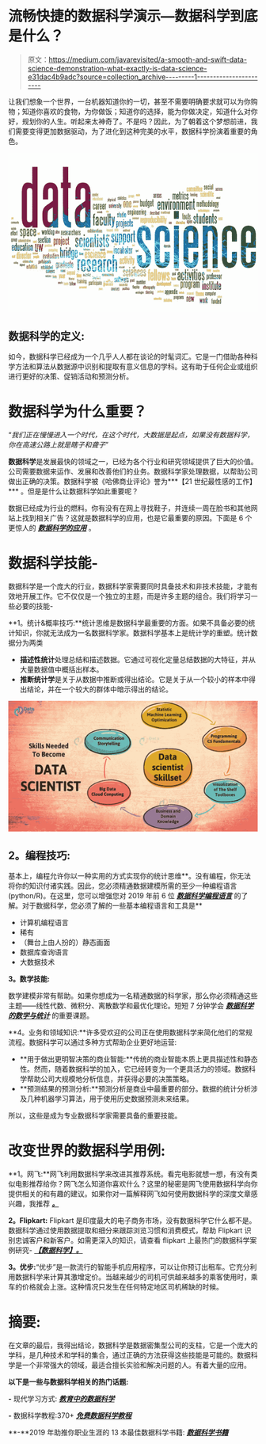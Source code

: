 # 流畅快捷的数据科学演示—数据科学到底是什么？

> 原文：<https://medium.com/javarevisited/a-smooth-and-swift-data-science-demonstration-what-exactly-is-data-science-e31dac4b9adc?source=collection_archive---------1----------------------->

让我们想象一个世界，一台机器知道你的一切，甚至不需要明确要求就可以为你购物；知道你喜欢的食物，为你做饭；知道你的选择，能为你做决定，知道什么对你好，规划你的人生。听起来太神奇了。不是吗？因此，为了朝着这个梦想前进，我们需要变得更加数据驱动，为了进化到这种完美的水平，数据科学扮演着重要的角色。

![](img/008c2860cdc673f9c6840af32c977eca.png)

## **数据科学的定义:**

如今，数据科学已经成为一个几乎人人都在谈论的时髦词汇。它是一门借助各种科学方法和算法从数据源中识别和提取有意义信息的学科。这有助于任何企业或组织进行更好的决策、促销活动和预测分析。

# **数据科学为什么重要？**

“*我们正在慢慢进入一个时代，在这个时代，大数据是起点，如果没有数据科学，你在高速公路上就是瞎子和聋子*”

**数据科学**是发展最快的领域之一，已经为各个行业和研究领域提供了巨大的价值。公司需要数据来运作、发展和改善他们的业务。数据科学家处理数据，以帮助公司做出正确的决策。数据科学被《哈佛商业评论》誉为***【21 世纪最性感的工作】*** 。但是是什么让数据科学如此重要呢？

数据已经成为行业的燃料。你有没有在网上寻找鞋子，并连续一周在脸书和其他网站上找到相关广告？这就是数据科学的应用，也是它最重要的原因。下面是 6 个更惊人的 [***数据科学的应用***](https://data-flair.training/blogs/data-science-applications/) 。

# **数据科学技能-**

数据科学是一个庞大的行业，数据科学家需要同时具备技术和非技术技能，才能有效地开展工作。它不仅仅是一个独立的主题，而是许多主题的组合。我们将学习一些必要的技能-

**1。统计&概率技巧:**统计思维是数据科学最重要的方面。如果不具备必要的统计知识，你就无法成为一名数据科学家。数据科学基本上是统计学的重塑。统计数据分为两类

*   **描述性统计**处理总结和描述数据。它通过可视化定量总结数据的大特征，并从大量数据值中概括出样本。
*   **推断统计学**是关于从数据中推断或得出结论。它是关于从一个较小的样本中得出结论，并在一个较大的群体中暗示得出的结论。

![](img/1024f3d67430e0a584a930eac10efc8b.png)

## **2。编程技巧:**

基本上，编程允许你以一种实用的方式实现你的统计思维**。没有编程，你无法将你的知识付诸实践。因此，您必须精通数据建模所需的至少一种编程语言(python/R)。在这里，您可以增强您对 2019 年前 6 位 [***数据科学编程语言***](https://data-flair.training/blogs/data-science-programming-languages/) 的了解。对于数据科学，您必须了解的一些基本编程语言和工具是**

*   计算机编程语言
*   稀有
*   （舞台上由人扮的）静态画面
*   数据库查询语言
*   大数据技术

**3。数学技能:**

数学建模非常有帮助。如果你想成为一名精通数据的科学家，那么你必须精通这些主题——线性代数、微积分、离散数学和最优化理论。短短 7 分钟学会 [***数据科学的数学与统计***](https://data-flair.training/blogs/math-and-statistics-for-data-science/) 的重要课题。

**4。业务和领域知识:**许多受欢迎的公司正在使用数据科学来简化他们的常规流程。数据科学可以通过多种方式帮助企业更好地运营:

*   **用于做出更明智决策的商业智能:**传统的商业智能本质上更具描述性和静态性。然而，随着数据科学的加入，它已经转变为一个更具活力的领域。数据科学帮助公司大规模地分析信息，并获得必要的决策策略。
*   **预测结果的预测分析:**预测分析是商业中最重要的部分。数据的统计分析涉及几种机器学习算法，用于使用历史数据预测未来结果。

所以，这些是成为专业数据科学家需要具备的重要技能。

# 改变世界的数据科学用例:

**1。网飞:**网飞利用数据科学来改进其推荐系统。看完电影就想一想，有没有类似电影推荐给你？网飞怎么知道你喜欢什么？这里的秘密是网飞使用数据科学向你提供相关的和有趣的建议。如果你对一篇解释网飞如何使用数据科学的深度文章感兴趣，我推荐 [***。***](https://data-flair.training/blogs/data-science-at-netflix/)

**2。Flipkart:** Flipkart 是印度最大的电子商务市场，没有数据科学它什么都不是。数据科学通过使用数据提取和细分来跟踪浏览习惯和消费模式，帮助 Flipkart 识别忠诚客户和新客户。如需更深入的知识，请查看 flipkart 上最热门的数据科学案例研究- [***【数据科学】。***](https://data-flair.training/blogs/data-science-at-flipkart/)

**3。优步:**“优步”是一款流行的智能手机应用程序，可以让你预订出租车。它充分利用数据科学来计算其激增定价。当越来越少的司机可供越来越多的乘客使用时，乘车的价格就会上涨。这种情况只发生在任何特定地区司机稀缺的时候。

# 摘要:

在文章的最后，我得出结论，数据科学是数据密集型公司的支柱，它是一个庞大的学科，是几种技术和学科的集合，通过正确的方法获得这些技能是可能的。数据科学是一个非常强大的领域，最适合擅长实验和解决问题的人。有着大量的应用。

**以下是一些与数据科学相关的热门话题:**

**-** 现代学习方式: [***教育中的数据科学***](https://data-flair.training/blogs/data-science-in-education/)

**-** 数据科学教程:370+ [***免费数据科学教程***](https://data-flair.training/blogs/data-science-tutorials-home/)

**-**2019 年助推你职业生涯的 13 本最佳数据科学书籍: [***数据科学书籍***](https://data-flair.training/blogs/best-data-science-books/)
